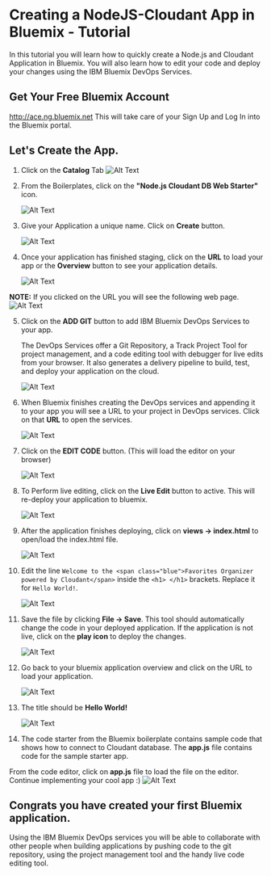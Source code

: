 # Creating a NodeJS-Cloudant App in Bluemix -  Tutorial

In this tutorial you will learn how to quickly create a Node.js and Cloudant Application in Bluemix. You will also learn how to edit your code and deploy your changes using the IBM Bluemix DevOps Services.

## Get Your Free Bluemix Account
http://ace.ng.bluemix.net
This will take care of your Sign Up and Log In into the Bluemix portal.

## Let's Create the App.

1. Click on the **Catalog** Tab  ![Alt Text](images/catalog_tab.png)

2. From the Boilerplates, click on the **"Node.js Cloudant DB Web Starter"** icon.

	![Alt Text](images/boilerplates.png)

3. Give your Application a unique name. Click on **Create** button.

	![Alt Text](images/create_app.png)

4. Once your application has finished staging, click on the **URL** to load your app or the **Overview** button to see your application details.

   ![Alt Text](images/staging_page_overview_button.png)

**NOTE:** If you clicked on the URL you will see the following web page.
    ![Alt Text](images/app_preview.png)

5. Click on the **ADD GIT** button to add IBM Bluemix DevOps Services to your app.

    The DevOps Services offer a Git Repository, a Track Project Tool for project management, and a code editing tool with debugger for live edits from your browser. It also generates a delivery pipeline to build, test, and deploy your application on the cloud.

    ![Alt Text](images/click_add_git.png)

6. When Bluemix finishes creating the DevOps services and appending it to your app you will see a URL to your project in DevOps services. Click on that **URL** to open the services.

    ![Alt Text](images/click_devops_url.png)

7. Click on the **EDIT CODE** button. (This will load the editor on your browser)

    ![Alt Text](images/click_edit_code.png)

8. To Perform live editing, click on the **Live Edit** button to active. This will re-deploy your application to bluemix.

    ![Alt Text](images/click_live_edit.png)

9. After the application finishes deploying, click on **views -> index.html** to open/load the index.html file.
    
    ![Alt Text](images/click_views_index.png)

10. Edit the line `Welcome to the <span class="blue">Favorites Organizer powered by Cloudant</span>` inside the `<h1> </h1>` brackets. Replace it for `Hello World!`.

    ![Alt Text](images/edit_line.png)

11. Save the file by clicking **File -> Save**. This tool should automatically change the code in your deployed application. If the application is not live, click on the **play icon** to deploy the changes.

    ![Alt Text](images/save_files.png)

12. Go back to your bluemix application overview and click on the URL to load your application.

    ![Alt Text](images/app_url_overview.png)

13. The title should be **Hello World!**

    ![Alt Text](images/hello_world_title.png)

14. The code starter from the Bluemix boilerplate contains sample code that shows how to connect to Cloudant database. The **app.js** file contains code for the sample starter app.
    
From the code editor, click on **app.js** file to load the file on the editor. Continue implementing your cool app :)
    ![Alt Text](images/load_app_file.png)

## Congrats you have created your first Bluemix application.

Using the IBM Bluemix DevOps services you will be able to collaborate with other people when building applications by pushing code to the git repository, using the project management tool and the handy live code editing tool. 


